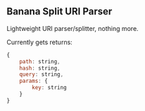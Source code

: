 Banana Split URI Parser
-----------------------
Lightweight URI parser/splitter, nothing more.

Currently gets returns:
``` js
{
    path: string,
    hash: string,
    query: string,
    params: {
        key: string
    }
}
```